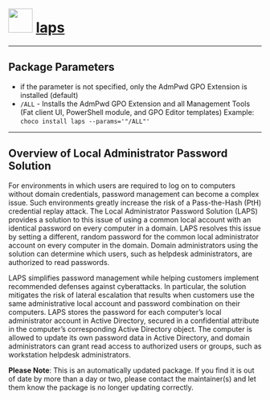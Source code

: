 ﻿# <img src="https://rawcdn.githack.com/virtualex-itv/chocolatey-packages/227e188880b4e4f7be42a32d31d8b60b74c0119c/icons/laps.png" width="48" height="48"/> [laps](https://chocolatey.org/packages/laps)

---

## Package Parameters

* if the parameter is not specified, only the AdmPwd GPO Extension is installed (default)
* `/ALL` - Installs the AdmPwd GPO Extension and all Management Tools (Fat client UI, PowerShell module, and GPO Editor templates)
Example: `choco install laps --params='"/ALL"'`

---

## Overview of Local Administrator Password Solution

For environments in which users are required to log on to computers without domain credentials, password management can become a complex issue. Such environments greatly increase the risk of a Pass-the-Hash (PtH) credential replay attack. The Local Administrator Password Solution (LAPS) provides a solution to this issue of using a common local account with an identical password on every computer in a domain. LAPS resolves this issue by setting a different, random password for the common local administrator account on every computer in the domain. Domain administrators using the solution can determine which users, such as helpdesk administrators, are authorized to read passwords.

LAPS simplifies password management while helping customers implement recommended defenses against cyberattacks. In particular, the solution mitigates the risk of lateral escalation that results when customers use the same administrative local account and password combination on their computers. LAPS stores the password for each computer’s local administrator account in Active Directory, secured in a confidential attribute in the computer’s corresponding Active Directory object. The computer is allowed to update its own password data in Active Directory, and domain administrators can grant read access to authorized users or groups, such as workstation helpdesk administrators.

**Please Note**: This is an automatically updated package. If you find it is
out of date by more than a day or two, please contact the maintainer(s) and
let them know the package is no longer updating correctly.
